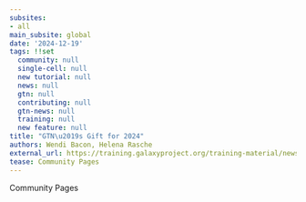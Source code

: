 ```yaml
---
subsites:
- all
main_subsite: global
date: '2024-12-19'
tags: !!set
  community: null
  single-cell: null
  new tutorial: null
  news: null
  gtn: null
  contributing: null
  gtn-news: null
  training: null
  new feature: null
title: "GTN\u2019s Gift for 2024"
authors: Wendi Bacon, Helena Rasche
external_url: https://training.galaxyproject.org/training-material/news/2024/12/19/community_page.html
tease: Community Pages
---
```

Community Pages